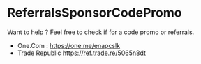 # ReferralsSponsorCodePromo
Want to help ? Feel free to check if for a code promo or referrals. 

- One.Com : https://one.me/enapcslk
- Trade Republic https://ref.trade.re/5065n8dt
